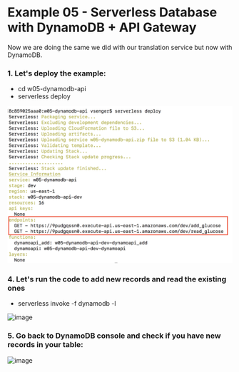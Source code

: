 # Example 05 - Serverless Database with DynamoDB + API Gateway

Now we are doing the same we did with our translation service but now with DynamoDB.   

### 1. Let's deploy the example:

* cd w05-dynamodb-api
* serverless deploy

![image](images/00.png) 

### 4. Let's run the code to add new records and read the existing ones

* serverless invoke -f dynamodb -l

![image](images/03.png) 

### 5. Go back to DynamoDB console and check if you have new records in your table:

![image](images/04.png) 
